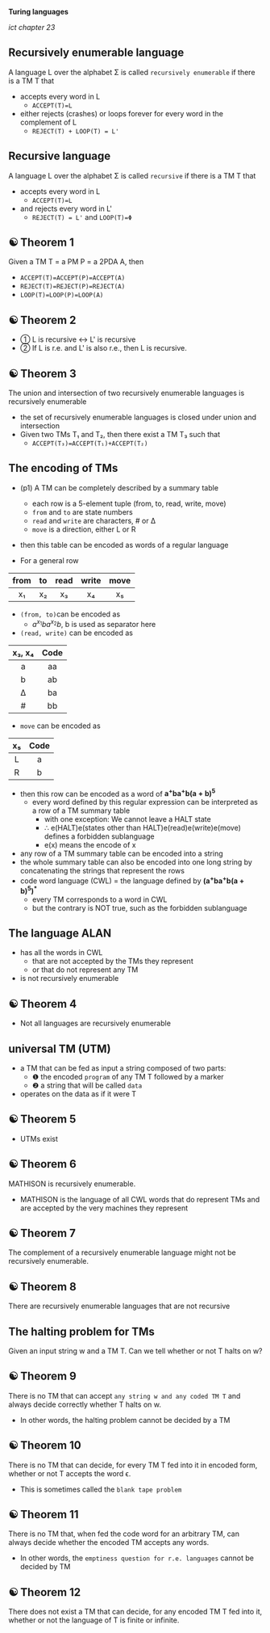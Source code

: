 __Turing languages__

_ict chapter 23_


Recursively enumerable language
---
A language L over the alphabet Σ is called `recursively enumerable` if there is a TM T that 
- accepts every word in L  
  - `ACCEPT(T)=L`
- either rejects (crashes) or loops forever for every word in the complement of L
  - `REJECT(T) + LOOP(T) = L'`


Recursive language
---
A language L over the alphabet Σ is called `recursive` if there is a TM T that 
- accepts every word in L
  - `ACCEPT(T)=L`
- and rejects every word in L'
  - `REJECT(T) = L'` and `LOOP(T)=Φ`


☯ Theorem 1
---
Given a TM T = a PM P = a 2PDA A, then
- `ACCEPT(T)=ACCEPT(P)=ACCEPT(A)`
- `REJECT(T)=REJECT(P)=REJECT(A)`
- `LOOP(T)=LOOP(P)=LOOP(A)`


☯ Theorem 2
---
- ① L is recursive ↔ L' is recursive
- ② If L is r.e. and L' is also r.e., then L is recursive.


☯ Theorem 3
---
The union and intersection of two recursively enumerable languages is recursively enu­merable
- the set of recursively enumerable languages is closed under union and intersection
- Given two TMs T₁ and T₂, then there exist a TM T₃ such that
  - `ACCEPT(T₃)=ACCEPT(T₁)+ACCEPT(T₂)`


The encoding of TMs
---
- (p1) A TM can be completely described by a summary table
  - each row is a 5-element tuple (from, to, read, write, move)
  - `from` and `to` are state numbers
  - `read` and `write` are characters, # or Δ
  - `move` is a direction, either L or R
- then this table can be encoded as words of a regular language

- For a general row 

| from | to | read | write | move |
|:--:|:--:|:--:|:--:|:--:|
| x₁ | x₂ | x₃ | x₄ | x₅ |

- `(from, to)`can be encoded as
  - $a^{x_1} b a^{x_2}b$, b is used as separator here
- `(read, write)` can be encoded as

| x₃, x₄ | Code |
|:--:|:--:|
| a | aa |
| b | ab |
| Δ | ba |
| # | bb |

- `move` can be encoded as

| x₅ | Code |
|:--:|:--:|
| L | a |
| R | b |

- then this row can be encoded as a word of ${\mathbf{a^+ba^+b(a+b)^5}}$
  - every word defined by this regular expression can be interpreted as a row of a TM summary table 
    - with one exception: We cannot leave a HALT state
    - ∴ e(HALT)e(states other than HALT)e(read)e(write)e(move) defines a forbidden sublanguage
    - e(x) means the encode of x
- any row of a TM summary table can be encoded into a string
- the whole summary table can also be encoded into one long string by concatenating the strings that represent the rows
- code word language (CWL) = the language defined by ${\mathbf{(a^+ba^+b(a+b)^5)^*}}$
  - every TM corresponds to a word in CWL
  - but the contrary is NOT true, such as the forbidden sublanguage


The language ALAN
---
- has all the words in CWL 
   -  that are not accepted by the TMs they represent 
   -  or that do not represent any TM
- is not recursively enumerable


☯ Theorem 4
---
- Not all languages are recursively enumerable


universal TM (UTM)
---
- a TM that can be fed as input a string composed of two parts:
  - ❶ the encoded `program` of any TM T followed by a marker
  - ❷ a string that will be called `data`
- operates on the data as if it were T


☯ Theorem 5
---
- UTMs exist


☯ Theorem 6
---
MATHISON is recursively enumerable.
- MATHISON is the language of all CWL words that do represent TMs and are accepted by the very machines they represent


☯ Theorem 7
---
The complement of a recursively enumerable language might not be recursively enumerable.


☯ Theorem 8
---
There are recursively enumerable languages that are not recursive


The halting problem for TMs
---
Given an input string w and a TM T. Can we tell whether or not T halts on w?


☯ Theorem 9
---
There is no TM that can accept `any string w and any coded TM T` and always decide correctly whether T halts on w. 
- In other words, the halting problem cannot be decided by a TM


☯ Theorem 10
---
There is no TM that can decide, for every TM T fed into it in encoded form, whether or not T accepts the word ϵ.
- This is sometimes called the `blank tape problem`


☯ Theorem 11
---
There is no TM that, when fed the code word for an arbitrary TM, can always decide
whether the encoded TM accepts any words. 
- In other words, the `emptiness question for r.e. languages` cannot be decided by TM


☯ Theorem 12
---
There does not exist a TM that can decide, for any encoded TM T fed into it, whether or not the language of T is finite or infinite.